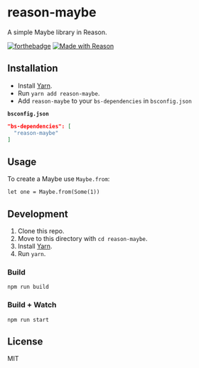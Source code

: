 # reason-maybe
A simple Maybe library in Reason.

[![forthebadge](https://forthebadge.com/images/badges/built-with-love.svg)](https://forthebadge.com)
[![Made with Reason](https://img.shields.io/badge/Made%20with-Reason-red.svg?longCache=true&style=for-the-badge)](https://reasonml.github.io/)

## Installation
- Install [Yarn](https://yarnpkg.com).
- Run `yarn add reason-maybe`.
- Add `reason-maybe` to your `bs-dependencies` in `bsconfig.json`

**`bsconfig.json`**
```json
"bs-dependencies": [
  "reason-maybe"
]
```

## Usage
To create a Maybe use `Maybe.from`:
```reason
let one = Maybe.from(Some(1))
```

## Development

1. Clone this repo.
2. Move to this directory with `cd reason-maybe`.
3. Install [Yarn](https://yarnpkg.com).
4. Run `yarn`.

### Build
```
npm run build
```

### Build + Watch

```
npm run start
```

## License
MIT